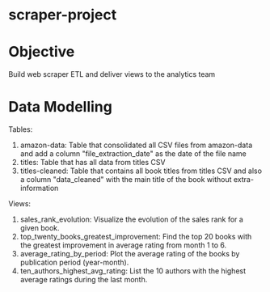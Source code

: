 # scraper-project

# Objective
Build web scraper ETL and deliver views to the analytics team

# Data Modelling

Tables:

  1. amazon-data: Table that consolidated all CSV files from amazon-data and add a column "file_extraction_date" as the date of the file name
  2. titles: Table that has all data from titles CSV
  3. titles-cleaned: Table that contains all book titles from titles CSV and also a column "data_cleaned" with the main title of the book without extra-information

Views:

  1. sales_rank_evolution: Visualize the evolution of the sales rank for a given book.
  2. top_twenty_books_greatest_improvement: Find the top 20 books with the greatest improvement in average rating from
month 1 to 6.
  3. average_rating_by_period: Plot the average rating of the books by publication period (year-month).
  4. ten_authors_highest_avg_rating: List the 10 authors with the highest average ratings during the last month.
